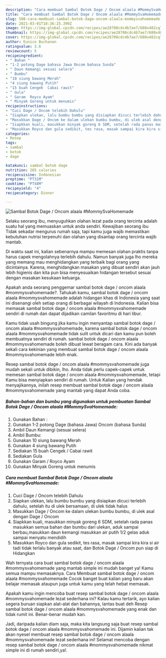```yaml
---
description: "Cara membuat Sambal Botok Dage / Oncom alaala #MommySvaHomemade yang enak Untuk Jualan"
title: "Cara membuat Sambal Botok Dage / Oncom alaala #MommySvaHomemade yang enak Untuk Jualan"
slug: 508-cara-membuat-sambal-botok-dage-oncom-alaala-mommysvahomemade-yang-enak-untuk-jualan
date: 2021-03-01T18:36:25.390Z
image: https://img-global.cpcdn.com/recipes/ae28708cdc4b7ae7/680x482cq70/sambal-botok-dage-oncom-alaala-mommysvahomemade-foto-resep-utama.jpg
thumbnail: https://img-global.cpcdn.com/recipes/ae28708cdc4b7ae7/680x482cq70/sambal-botok-dage-oncom-alaala-mommysvahomemade-foto-resep-utama.jpg
cover: https://img-global.cpcdn.com/recipes/ae28708cdc4b7ae7/680x482cq70/sambal-botok-dage-oncom-alaala-mommysvahomemade-foto-resep-utama.jpg
author: Eunice Buchanan
ratingvalue: 3.6
reviewcount: 5
recipeingredient:
- " Bahan "
- "1-2 potong Dage bahasa Jawa Oncom bahasa Sunda"
- " Daun Kemangi sesuai selera"
- " Bumbu"
- "10 siung bawang Merah"
- "4 siung bawang Putih"
- "15 buah Cengek  Cabai rawit"
- " Gula"
- " Garam  Royco Ayam"
- " Minyak Goreng untuk menumis"
recipeinstructions:
- "Cuci Dage / Oncom telebih Dahulu"
- "Siapkan ulekan, lalu bumbu bumbu yang disiapkan dicuci terlebih dahulu, setelah itu di ulek bersamaan, di ulek tidak halus"
- "Masukkan Dage / Oncom ke dalam ulekan bumbu bumbu, di ulek asal dengan Dage / Oncom"
- "Siapkkan kuali, masukkan minyak goreng 6 SDM, setelah rada panas masukkan semua bahan dan bumbu dari ulekan, aduk sampai berbau,masukkan daun kemangi masukkan air putih 1/2 gelas aduk sampai menyatu mendidih"
- "Masukkan Royco dan gula sedikit, tes rasa, masak sampai kira kira si air tadi tidak terlalu banyak atau saat, dan Botok Dage / Oncom pun siap di Hidangkan"
categories:
- Resep
tags:
- sambal
- botok
- dage

katakunci: sambal botok dage 
nutrition: 265 calories
recipecuisine: Indonesian
preptime: "PT31M"
cooktime: "PT48M"
recipeyield: "4"
recipecategory: Dinner

---
```



![Sambal Botok Dage / Oncom alaala #MommySvaHomemade](https://img-global.cpcdn.com/recipes/ae28708cdc4b7ae7/680x482cq70/sambal-botok-dage-oncom-alaala-mommysvahomemade-foto-resep-utama.jpg)

Selaku seorang ibu, menyuguhkan olahan lezat pada orang tercinta adalah suatu hal yang memuaskan untuk anda sendiri. Kewajiban seorang ibu Tidak sekadar mengurus rumah saja, tapi kamu juga wajib memastikan kebutuhan nutrisi terpenuhi dan olahan yang disantap orang tercinta wajib mantab.

Di waktu  saat ini, kalian sebenarnya mampu memesan olahan praktis tanpa harus capek mengolahnya terlebih dahulu. Namun banyak juga lho mereka yang memang mau menghidangkan yang terbaik bagi orang yang dicintainya. Karena, menghidangkan masakan yang dibuat sendiri akan jauh lebih higienis dan kita pun bisa menyesuaikan hidangan tersebut sesuai dengan masakan kesukaan keluarga. 



Apakah anda seorang penggemar sambal botok dage / oncom alaala #mommysvahomemade?. Tahukah kamu, sambal botok dage / oncom alaala #mommysvahomemade adalah hidangan khas di Indonesia yang saat ini disenangi oleh setiap orang di berbagai wilayah di Indonesia. Kalian bisa memasak sambal botok dage / oncom alaala #mommysvahomemade sendiri di rumah dan dapat dijadikan camilan favoritmu di hari libur.

Kamu tidak usah bingung jika kamu ingin menyantap sambal botok dage / oncom alaala #mommysvahomemade, karena sambal botok dage / oncom alaala #mommysvahomemade tidak sulit untuk dicari dan kamu pun boleh membuatnya sendiri di rumah. sambal botok dage / oncom alaala #mommysvahomemade boleh dibuat lewat beragam cara. Kini ada banyak sekali cara kekinian yang membuat sambal botok dage / oncom alaala #mommysvahomemade lebih enak.

Resep sambal botok dage / oncom alaala #mommysvahomemade juga mudah sekali untuk dibikin, lho. Anda tidak perlu capek-capek untuk memesan sambal botok dage / oncom alaala #mommysvahomemade, tetapi Kamu bisa menyiapkan sendiri di rumah. Untuk Kalian yang hendak menyajikannya, inilah resep membuat sambal botok dage / oncom alaala #mommysvahomemade yang mantab yang dapat Anda coba.

<!--inarticleads1-->

##### Bahan-bahan dan bumbu yang digunakan untuk pembuatan Sambal Botok Dage / Oncom alaala #MommySvaHomemade:

1. Gunakan  Bahan :
1. Gunakan 1-2 potong Dage (bahasa Jawa) Oncom (bahasa Sunda)
1. Ambil  Daun Kemangi (sesuai selera)
1. Ambil  Bumbu:
1. Gunakan 10 siung bawang Merah
1. Gunakan 4 siung bawang Putih
1. Sediakan 15 buah Cengek / Cabai rawit
1. Sediakan  Gula
1. Gunakan  Garam / Royco Ayam
1. Gunakan  Minyak Goreng untuk menumis




<!--inarticleads2-->

##### Cara membuat Sambal Botok Dage / Oncom alaala #MommySvaHomemade:

1. Cuci Dage / Oncom telebih Dahulu
1. Siapkan ulekan, lalu bumbu bumbu yang disiapkan dicuci terlebih dahulu, setelah itu di ulek bersamaan, di ulek tidak halus
1. Masukkan Dage / Oncom ke dalam ulekan bumbu bumbu, di ulek asal dengan Dage / Oncom
1. Siapkkan kuali, masukkan minyak goreng 6 SDM, setelah rada panas masukkan semua bahan dan bumbu dari ulekan, aduk sampai berbau,masukkan daun kemangi masukkan air putih 1/2 gelas aduk sampai menyatu mendidih
1. Masukkan Royco dan gula sedikit, tes rasa, masak sampai kira kira si air tadi tidak terlalu banyak atau saat, dan Botok Dage / Oncom pun siap di Hidangkan




Wah ternyata cara buat sambal botok dage / oncom alaala #mommysvahomemade yang mantab simple ini mudah banget ya! Kamu semua mampu memasaknya. Cara Membuat sambal botok dage / oncom alaala #mommysvahomemade Cocok banget buat kalian yang baru akan belajar memasak ataupun juga untuk kamu yang telah hebat memasak.

Apakah kamu ingin mencoba buat resep sambal botok dage / oncom alaala #mommysvahomemade lezat sederhana ini? Kalau kamu tertarik, ayo kalian segera buruan siapkan alat-alat dan bahannya, lantas buat deh Resep sambal botok dage / oncom alaala #mommysvahomemade yang enak dan tidak rumit ini. Benar-benar mudah kan. 

Jadi, daripada kalian diam saja, maka kita langsung saja buat resep sambal botok dage / oncom alaala #mommysvahomemade ini. Dijamin kalian tak akan nyesel membuat resep sambal botok dage / oncom alaala #mommysvahomemade lezat sederhana ini! Selamat mencoba dengan resep sambal botok dage / oncom alaala #mommysvahomemade nikmat simple ini di rumah sendiri,ya!.

